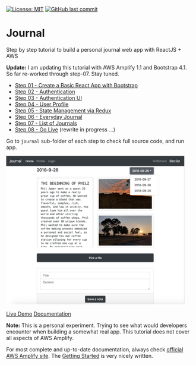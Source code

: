 [![License: MIT](https://img.shields.io/badge/License-MIT-yellow.svg)](https://opensource.org/licenses/MIT)
[![GitHub last commit](https://img.shields.io/github/last-commit/richardzcode/Journal-AWS-Amplify-Tutorial.svg)]()

# Journal
Step by step tutorial to build a personal journal web app with ReactJS + AWS

**Update:** I am updating this tutorial with AWS Amplify 1.1 and Bootstrap 4.1. So far re-worked through step-07. Stay tuned.

* [Step 01 - Create a Basic React App with Bootstrap](step-01)
* [Step 02 - Authentication](step-02)
* [Step 03 - Authentication UI](step-03)
* [Step 04 - User Profile](step-04)
* [Step 05 - State Management via Redux](step-05)
* [Step 06 - Everyday Journal](step-06)
* [Step 07 - List of Journals](step-07)
* [Step 08 - Go Live](step-08) (rewrite in progress ...)

Go to `journal` sub-folder of each step to check full source code, and run app.

<img src="step-07/journal-by-day.png" width="480px" />

[Live Demo](http://journal-hosting-mobilehub-1908112296.s3-website-us-east-1.amazonaws.com/)
[Documentation](https://richardzcode.github.io/Journal-AWS-Amplify-Tutorial/)

**Note:** This is a personal experiment. Trying to see what would developers encounter when building a somewhat real app. This tutorial does not cover all aspects of AWS Amplify.

For most complete and up-to-date documentation, always check [official AWS Amplify site](https://aws-amplify.github.io/). The [Getting Started](https://aws-amplify.github.io/amplify-js/media/quick_start) is very nicely written.
